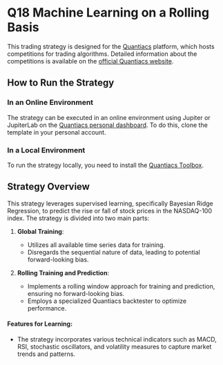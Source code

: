 # Q18 Machine Learning on a Rolling Basis

This trading strategy is designed for the [Quantiacs](https://quantiacs.com/contest) platform, which hosts competitions
for trading algorithms. Detailed information about the competitions is available on
the [official Quantiacs website](https://quantiacs.com/contest).

## How to Run the Strategy

### In an Online Environment

The strategy can be executed in an online environment using Jupiter or JupiterLab on
the [Quantiacs personal dashboard](https://quantiacs.com/personalpage/homepage). To do this, clone the template in your
personal account.

### In a Local Environment

To run the strategy locally, you need to install the [Quantiacs Toolbox](https://github.com/quantiacs/toolbox).

## Strategy Overview
This strategy leverages supervised learning, specifically Bayesian Ridge Regression, to predict the rise or fall of stock prices in the NASDAQ-100 index. The strategy is divided into two main parts:

1. **Global Training**:
   - Utilizes all available time series data for training.
   - Disregards the sequential nature of data, leading to potential forward-looking bias.

2. **Rolling Training and Prediction**:
   - Implements a rolling window approach for training and prediction, ensuring no forward-looking bias.
   - Employs a specialized Quantiacs backtester to optimize performance.

#### Features for Learning:
- The strategy incorporates various technical indicators such as MACD, RSI, stochastic oscillators, and volatility measures to capture market trends and patterns.
